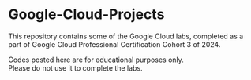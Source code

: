 # Google-Cloud-Projects

This repository contains some of the Google Cloud labs, completed as a part of Google Cloud Professional Certification Cohort 3 of 2024.  

Codes posted here are for educational purposes only.  
Please do not use it to complete the labs.  

